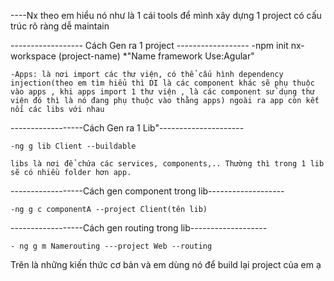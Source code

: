 
----Nx theo em hiểu nó như là 1 cái tools để mình xây dựng 1 project có cấu trúc rõ ràng dễ maintain

------------------ Cách Gen ra 1 project ------------------
    -npm init nx-workspace (project-name)
        *"Name framework Use:Agular"

    -Apps: là nơi import các thư viện, có thể cấu hình dependency injection(theo em tìm hiểu thì DI là các component khác sẽ phụ thuộc vào apps , khi apps import 1 thư viện , là các component sử dụng thư viện đó thì là nó đang phụ thuộc vào thằng apps) ngoài ra app còn kết nối các libs với nhau

------------------Cách Gen ra 1 Lib"---------------------

    -ng g lib Client --buildable

    libs là nơi để chứa các services, components,.. Thường thì trong 1 lib sẽ có nhiều folder hơn app. 


------------------Cách gen component trong lib-------------------

    -ng g c componentA --project Client(tên lib)



------------------Cách gen routing trong lib-------------------

    - ng g m Namerouting ---project Web --routing

Trên là những kiến thức cơ bản và em dùng nó để build lại project của em ạ 




    